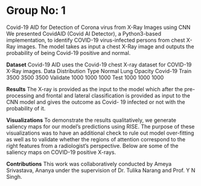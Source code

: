# Group No: 1

Covid-19 AID for Detection of Corona virus from X-Ray Images using CNN
We presented CovidAID (Covid AI Detector), a Python3-based implementation, to identify
COVID-19 virus-infected persons from chest X-Ray images. The model takes as input a chest
X-Ray image and outputs the probability of being Covid-19 positive and normal.

**Dataset**
Covid-19 AID uses the Covid-19 chest X-ray dataset for COVID-19 X-Ray images.
Data Distribution
Type Normal Lung Opacity Covid-19
Train 3500 3500 3500
Validate 1000 1000 1000
Test 1000 1000 1000

**Results**
The X-ray is provided as the input to the model which after the pre-processing and frontal and
lateral classification is provided as input to the CNN model and gives the outcome as Covid-
19 infected or not with the probability of it.

**Visualizations**
To demonstrate the results qualitatively, we generate saliency maps for our model’s predictions
using RISE. The purpose of these visualizations was to have an additional check to rule out
model over-fitting as well as to validate whether the regions of attention correspond to the right
features from a radiologist’s perspective. Below are some of the saliency maps on COVID-19
positive X-rays.

**Contributions**
This work was collaboratively conducted by Ameya Srivastava, Ananya under the supervision
of Dr. Tulika Narang and Prof. Y N Singh.
